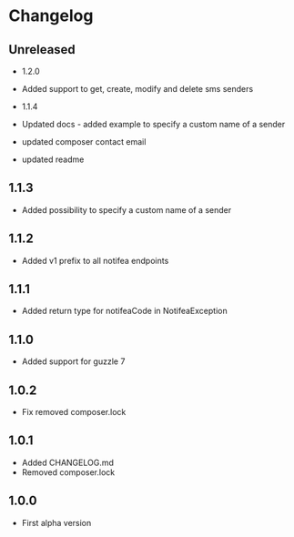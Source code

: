 # Changelog

## Unreleased

- 1.2.0

- Added support to get, create, modify and delete sms senders

- 1.1.4

- Updated docs - added example to specify a custom name of a sender
- updated composer contact email
- updated readme

## 1.1.3

- Added possibility to specify a custom name of a sender

## 1.1.2

- Added v1 prefix to all notifea endpoints

## 1.1.1

- Added return type for notifeaCode in NotifeaException

## 1.1.0

- Added support for guzzle 7

## 1.0.2

- Fix removed composer.lock

## 1.0.1

- Added CHANGELOG.md
- Removed composer.lock

## 1.0.0

- First alpha version
